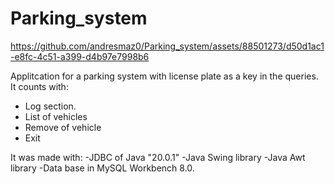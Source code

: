 # Parking_system

https://github.com/andresmaz0/Parking_system/assets/88501273/d50d1ac1-e8fc-4c51-a399-d4b97e7998b6

Applitcation for a parking system with license plate as a key in the queries.
It counts with:
- Log section.
- List of vehicles
- Remove of vehicle
- Exit

It was made with:
-JDBC of Java "20.0.1"
-Java Swing library
-Java Awt library 
-Data base in MySQL Workbench 8.0.



